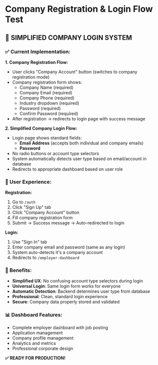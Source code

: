 # Company Registration & Login Flow Test

## 🏢 **SIMPLIFIED COMPANY LOGIN SYSTEM**

### **✅ Current Implementation:**

**1. Company Registration Flow:**
- User clicks "Company Account" button (switches to company registration mode)
- Company registration form shows:
  - Company Name (required)
  - Company Email (required)
  - Company Phone (required)
  - Industry dropdown (required)
  - Password (required)
  - Confirm Password (required)
- After registration → redirects to login page with success message

**2. Simplified Company Login Flow:**
- Login page shows standard fields:
  - **Email Address** (accepts both individual and company emails)
  - **Password**
- No radio buttons or account type selectors
- System automatically detects user type based on email/account in database
- Redirects to appropriate dashboard based on user role

### **🔄 User Experience:**

**Registration:**
1. Go to `/auth`
2. Click "Sign Up" tab
3. Click "Company Account" button  
4. Fill company registration form
5. Submit → Success message → Auto-redirected to login

**Login:**
1. Use "Sign In" tab
2. Enter company email and password (same as any login)
3. System auto-detects it's a company account
4. Redirects to `/employer-dashboard`

### **🎯 Benefits:**
- **Simplified UX**: No confusing account type selectors during login
- **Universal Login**: Same login form works for everyone
- **Automatic Detection**: Backend determines user type from database
- **Professional**: Clean, standard login experience
- **Secure**: Company data properly stored and validated

### **📊 Dashboard Features:**
- Complete employer dashboard with job posting
- Application management
- Company profile management
- Analytics and metrics
- Professional corporate design

**✅ READY FOR PRODUCTION!**
